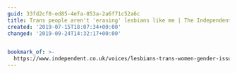 ```yaml
---
guid: 33fd2cf8-ed85-4efa-853a-2a6f71c52a6c
title: Trans people aren't 'erasing' lesbians like me | The Independent
created: '2019-07-15T18:07:34+00:00'
changed: '2019-09-24T14:32:17+00:00'


bookmark_of: >-
  https://www.independent.co.uk/voices/lesbians-trans-women-gender-issues-erasure-lgbt-rights-a9005151.html
---
```


